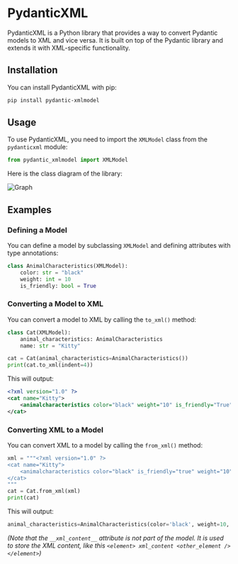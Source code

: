# PydanticXML

PydanticXML is a Python library that provides a way to convert Pydantic models to XML and vice versa. It is built on top of the Pydantic library and extends it with XML-specific functionality.

## Installation

You can install PydanticXML with pip:

```bash
pip install pydantic-xmlmodel
```

## Usage

To use PydanticXML, you need to import the `XMLModel` class from the `pydanticxml` module:

```python
from pydantic_xmlmodel import XMLModel
```

Here is the class diagram of the library:

![Graph](https://mermaid.ink/img/pako:eNp9UstqwzAQ_BWhUxqcHzAh0NetpodeCnERG2ntiugRpHXTkObfu3ZCGpNQgSxpZnYGr7SXOhqUpdQOcn6y0CbwdRA8BkS8Vy8VK1yFBGJ_ZPoxn3tGBs1i8QcLpQJulZpolwsRwGMhVpCRD0CUeJlO11tIbb4rxX3YHSsPtxLHaQ9sMsCXaTOlvr1TfYxSpXjdkI0B3DJT-ritarqge9FI_gjOwcrhcigsRP-9rtcxEAb6J0ioFumcNeE_ZP6CNlYTReYnNhi2ujCygTjYBu06g4PFF6bMXClWMborqyZF3xvxHCgWnDs06uno_uY_s9kZkYX0mDxYw9c_9LqW9Ikea1ny1kAS61rW4cBC6Ci-7YKWJaUOC9ltDBCenssYfDaWYpJlAy4ziMOxOj2yGBrbysMv1qTMwg?type=png)

## Examples

### Defining a Model

You can define a model by subclassing `XMLModel` and defining attributes with type annotations:

```python
class AnimalCharacteristics(XMLModel):
    color: str = "black"
    weight: int = 10
    is_friendly: bool = True
```

### Converting a Model to XML

You can convert a model to XML by calling the `to_xml()` method:

```python
class Cat(XMLModel):
    animal_characteristics: AnimalCharacteristics
    name: str = "Kitty"

cat = Cat(animal_characteristics=AnimalCharacteristics())
print(cat.to_xml(indent=4))
```

This will output:

```xml
<?xml version="1.0" ?>
<cat name="Kitty">
    <animalcharacteristics color="black" weight="10" is_friendly="True"/>
</cat>
```

### Converting XML to a Model

You can convert XML to a model by calling the `from_xml()` method:

```python
xml = """<?xml version="1.0" ?>
<cat name="Kitty">
    <animalcharacteristics color="black" is_friendly="true" weight="10"/>
</cat>
"""
cat = Cat.from_xml(xml)
print(cat)
```

This will output:

```python
animal_characteristics=AnimalCharacteristics(color='black', weight=10, is_friendly=True, __xml_content__=None) name='Kitty' __xml_content__='\n    '
```

*(Note that the `__xml_content__` attribute is not part of the model. It is used to store the XML content, like this `<element> xml_content <other_element /></element>`)*
